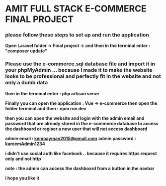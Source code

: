 # AMIT FULL STACK E-COMMERCE FINAL PROJECT 

### please follow these steps to set up and run the application

**Open Laravel folder -> Final project -> and then in the terminal enter : "composer update"**

### Please use the e-commerce.sql database file and import it in your phpMyAdmin ... because I made it to make the website looks to be professional and perfectly fit in the website and not only a dumb data


**then in the terminal enter : php artisan serve** 


**Finally you can open the application : Vue -> e-commerce then open the folder terminal and then :**
**npm run dev**

**then you can open the website and login with the admin email and password that are already stored in the e-commerce database to access the dashboard or regiser a new user that will not access dashboard**

**admin email : kemoayman2015@gmail.com**
**admin password : kareemAdmin1234**

**i didn't use social auth like facebook .. because it requires https request only and not http**

**note : the admin can access the dashboard from a button in the navbar**

**i hope you like it**